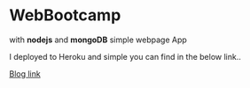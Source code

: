 # WebBootcamp

with **nodejs** and  **mongoDB** simple webpage App

I deployed to Heroku and simple you can find in the below link..

[Blog link](https://dalxiis.herokuapp.com/)
